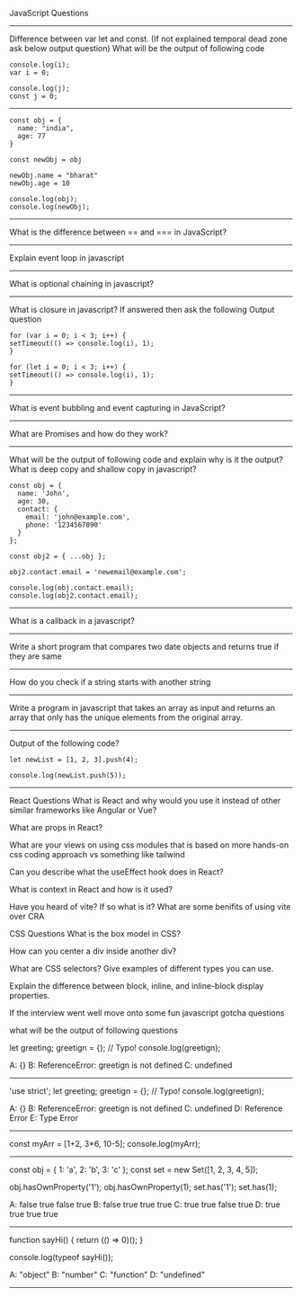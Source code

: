 JavaScript Questions

---

Difference between var let and const.
(If not explained temporal dead zone ask below output question)
What will be the output of following code

```
console.log(i);
var i = 0;

console.log(j);
const j = 0;
```
---

```
const obj = {
  name: "india",
  age: 77
}

const newObj = obj

newObj.name = "bharat"
newObj.age = 10

console.log(obj);
console.log(newObj);
```

---

What is the difference between == and === in JavaScript?

---

Explain event loop in javascript

---

What is optional chaining in javascript?

---

What is closure in javascript? If answered then ask the following Output question

```
for (var i = 0; i < 3; i++) {
setTimeout(() => console.log(i), 1);
}

for (let i = 0; i < 3; i++) {
setTimeout(() => console.log(i), 1);
}
```
---

What is event bubbling and event capturing in JavaScript?

---

What are Promises and how do they work?

---

What will be the output of following code and explain why is it the output?
What is deep copy and shallow copy in javascript?

```
const obj = {
  name: 'John',
  age: 30,
  contact: {
    email: 'john@example.com',
    phone: '1234567890'
  }
};

const obj2 = { ...obj };

obj2.contact.email = 'newemail@example.com';

console.log(obj.contact.email);
console.log(obj2.contact.email);
```
---

What is a callback in a javascript?

---

Write a short program that compares two date objects and returns true if they are same

---

How do you check if a string starts with another string

---

Write a program in javascript that takes an array as input and returns an array that only has the unique elements from the original array.

---

Output of the following code?

```
let newList = [1, 2, 3].push(4);

console.log(newList.push(5));
```
---


React Questions
What is React and why would you use it instead of other similar frameworks like Angular or Vue?

What are props in React?

What are your views on using css modules that is based on more hands-on css coding approach vs something like tailwind

Can you describe what the useEffect hook does in React?

What is context in React and how is it used?

Have you heard of vite? If so what is it? What are some benifits of using vite over CRA

CSS Questions
What is the box model in CSS?

How can you center a div inside another div?

What are CSS selectors? Give examples of different types you can use.

Explain the difference between block, inline, and inline-block display properties.

If the interview went well move onto some fun javascript gotcha questions

what will be the output of following questions

let greeting;
greetign = {}; // Typo!
console.log(greetign);

A: {}
B: ReferenceError: greetign is not defined
C: undefined

---

'use strict';
let greeting;
greetign = {}; // Typo!
console.log(greetign);

A: {}
B: ReferenceError: greetign is not defined
C: undefined
D: Reference Error
E: Type Error

---

const myArr = [1+2, 3*6, 10-5];
console.log(myArr);

---

const obj = { 1: 'a', 2: 'b', 3: 'c' };
const set = new Set([1, 2, 3, 4, 5]);

obj.hasOwnProperty('1');
obj.hasOwnProperty(1);
set.has('1');
set.has(1);

A: false true false true
B: false true true true
C: true true false true
D: true true true true

---

function sayHi() {
return (() => 0)();
}

console.log(typeof sayHi());

A: "object"
B: "number"
C: "function"
D: "undefined"

---
